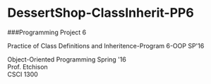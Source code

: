 # DessertShop-ClassInherit-PP6
###Programming Project 6

Practice of Class Definitions and Inheritence-Program 6-OOP SP'16

Object-Oriented Programming Spring '16
<br/>Prof. Etchison
<br/>CSCI 1300
